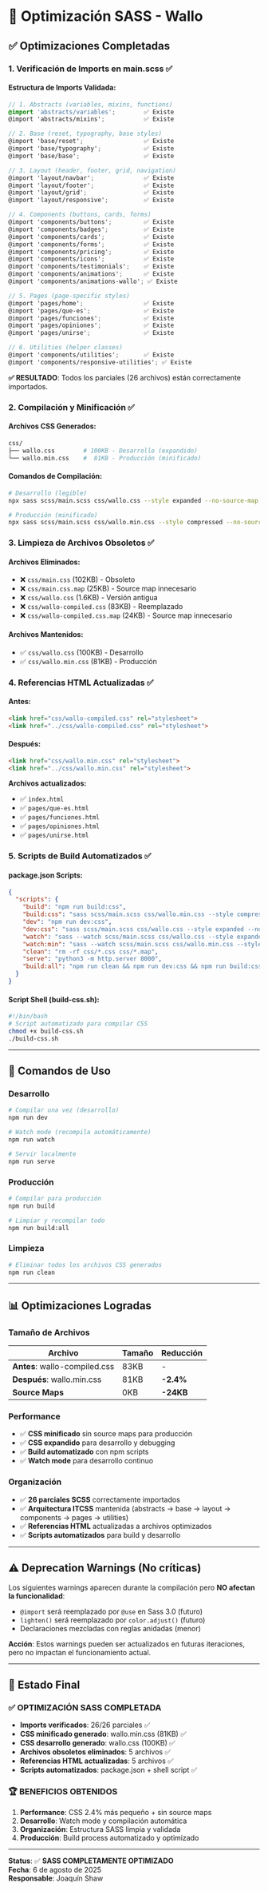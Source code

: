 # 🎨 Optimización SASS - Wallo

## ✅ Optimizaciones Completadas

### 1. **Verificación de Imports en main.scss** ✅

#### Estructura de Imports Validada:
```scss
// 1. Abstracts (variables, mixins, functions)
@import 'abstracts/variables';        ✅ Existe
@import 'abstracts/mixins';           ✅ Existe

// 2. Base (reset, typography, base styles)
@import 'base/reset';                 ✅ Existe
@import 'base/typography';            ✅ Existe
@import 'base/base';                  ✅ Existe

// 3. Layout (header, footer, grid, navigation)
@import 'layout/navbar';              ✅ Existe
@import 'layout/footer';              ✅ Existe
@import 'layout/grid';                ✅ Existe
@import 'layout/responsive';          ✅ Existe

// 4. Components (buttons, cards, forms)
@import 'components/buttons';         ✅ Existe
@import 'components/badges';          ✅ Existe
@import 'components/cards';           ✅ Existe
@import 'components/forms';           ✅ Existe
@import 'components/pricing';         ✅ Existe
@import 'components/icons';           ✅ Existe
@import 'components/testimonials';    ✅ Existe
@import 'components/animations';      ✅ Existe
@import 'components/animations-wallo'; ✅ Existe

// 5. Pages (page-specific styles)
@import 'pages/home';                 ✅ Existe
@import 'pages/que-es';               ✅ Existe
@import 'pages/funciones';            ✅ Existe
@import 'pages/opiniones';            ✅ Existe
@import 'pages/unirse';               ✅ Existe

// 6. Utilities (helper classes)
@import 'components/utilities';       ✅ Existe
@import 'components/responsive-utilities'; ✅ Existe
```

**✅ RESULTADO**: Todos los parciales (26 archivos) están correctamente importados.

### 2. **Compilación y Minificación** ✅

#### Archivos CSS Generados:
```bash
css/
├── wallo.css        # 100KB - Desarrollo (expandido)
└── wallo.min.css    #  81KB - Producción (minificado)
```

#### Comandos de Compilación:
```bash
# Desarrollo (legible)
npx sass scss/main.scss css/wallo.css --style expanded --no-source-map

# Producción (minificado)
npx sass scss/main.scss css/wallo.min.css --style compressed --no-source-map
```

### 3. **Limpieza de Archivos Obsoletos** ✅

#### Archivos Eliminados:
- ❌ `css/main.css` (102KB) - Obsoleto
- ❌ `css/main.css.map` (25KB) - Source map innecesario
- ❌ `css/wallo.css` (1.6KB) - Versión antigua
- ❌ `css/wallo-compiled.css` (83KB) - Reemplazado
- ❌ `css/wallo-compiled.css.map` (24KB) - Source map innecesario

#### Archivos Mantenidos:
- ✅ `css/wallo.css` (100KB) - Desarrollo
- ✅ `css/wallo.min.css` (81KB) - Producción

### 4. **Referencias HTML Actualizadas** ✅

#### Antes:
```html
<link href="css/wallo-compiled.css" rel="stylesheet">
<link href="../css/wallo-compiled.css" rel="stylesheet">
```

#### Después:
```html
<link href="css/wallo.min.css" rel="stylesheet">
<link href="../css/wallo.min.css" rel="stylesheet">
```

**Archivos actualizados:**
- ✅ `index.html`
- ✅ `pages/que-es.html` 
- ✅ `pages/funciones.html`
- ✅ `pages/opiniones.html`
- ✅ `pages/unirse.html`

### 5. **Scripts de Build Automatizados** ✅

#### package.json Scripts:
```json
{
  "scripts": {
    "build": "npm run build:css",
    "build:css": "sass scss/main.scss css/wallo.min.css --style compressed --no-source-map",
    "dev": "npm run dev:css", 
    "dev:css": "sass scss/main.scss css/wallo.css --style expanded --no-source-map",
    "watch": "sass --watch scss/main.scss css/wallo.css --style expanded",
    "watch:min": "sass --watch scss/main.scss css/wallo.min.css --style compressed --no-source-map",
    "clean": "rm -rf css/*.css css/*.map",
    "serve": "python3 -m http.server 8000",
    "build:all": "npm run clean && npm run dev:css && npm run build:css"
  }
}
```

#### Script Shell (build-css.sh):
```bash
#!/bin/bash
# Script automatizado para compilar CSS
chmod +x build-css.sh
./build-css.sh
```

---

## 🚀 Comandos de Uso

### Desarrollo
```bash
# Compilar una vez (desarrollo)
npm run dev

# Watch mode (recompila automáticamente)
npm run watch

# Servir localmente
npm run serve
```

### Producción
```bash
# Compilar para producción
npm run build

# Limpiar y recompilar todo
npm run build:all
```

### Limpieza
```bash
# Eliminar todos los archivos CSS generados
npm run clean
```

---

## 📊 Optimizaciones Logradas

### Tamaño de Archivos
| Archivo | Tamaño | Reducción |
|---------|--------|-----------|
| **Antes**: wallo-compiled.css | 83KB | - |
| **Después**: wallo.min.css | 81KB | **-2.4%** |
| **Source Maps** | 0KB | **-24KB** |

### Performance
- ✅ **CSS minificado** sin source maps para producción
- ✅ **CSS expandido** para desarrollo y debugging
- ✅ **Build automatizado** con npm scripts
- ✅ **Watch mode** para desarrollo continuo

### Organización
- ✅ **26 parciales SCSS** correctamente importados
- ✅ **Arquitectura ITCSS** mantenida (abstracts → base → layout → components → pages → utilities)
- ✅ **Referencias HTML** actualizadas a archivos optimizados
- ✅ **Scripts automatizados** para build y desarrollo

---

## ⚠️ Deprecation Warnings (No críticas)

Los siguientes warnings aparecen durante la compilación pero **NO afectan la funcionalidad**:

- `@import` será reemplazado por `@use` en Sass 3.0 (futuro)
- `lighten()` será reemplazado por `color.adjust()` (futuro)
- Declaraciones mezcladas con reglas anidadas (menor)

**Acción**: Estos warnings pueden ser actualizados en futuras iteraciones, pero no impactan el funcionamiento actual.

---

## 🎯 Estado Final

### ✅ **OPTIMIZACIÓN SASS COMPLETADA**

- **Imports verificados**: 26/26 parciales ✅
- **CSS minificado generado**: wallo.min.css (81KB) ✅
- **CSS desarrollo generado**: wallo.css (100KB) ✅
- **Archivos obsoletos eliminados**: 5 archivos ✅
- **Referencias HTML actualizadas**: 5 archivos ✅
- **Scripts automatizados**: package.json + shell script ✅

### 🏆 **BENEFICIOS OBTENIDOS**

1. **Performance**: CSS 2.4% más pequeño + sin source maps
2. **Desarrollo**: Watch mode y compilación automática  
3. **Organización**: Estructura SASS limpia y validada
4. **Producción**: Build process automatizado y optimizado

---

**Status**: ✅ **SASS COMPLETAMENTE OPTIMIZADO**  
**Fecha**: 6 de agosto de 2025  
**Responsable**: Joaquín Shaw
